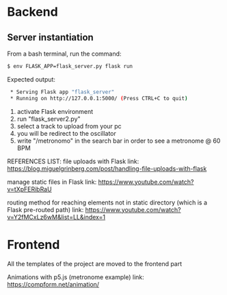 # Backend

## Server instantiation 

From a bash terminal, run the command:

```bash
$ env FLASK_APP=flask_server.py flask run
```

Expected output:

```bash
 * Serving Flask app "flask_server"
 * Running on http://127.0.0.1:5000/ (Press CTRL+C to quit)
 ```

 1) activate Flask environment
 2) run "flask_server2.py"
 3) select a track to upload from your pc
 4) you will be redirect to the oscillator
 5) write "/metronomo" in the search bar in order to see a metronome @ 60 BPM

REFERENCES LIST:
file uploads with Flask 
link: https://blog.miguelgrinberg.com/post/handling-file-uploads-with-flask

manage static files in Flask
link: https://www.youtube.com/watch?v=tXpFERibRaU

routing method for reaching elements not in static directory (which is a Flask pre-routed path)
link: https://www.youtube.com/watch?v=Y2fMCxLz6wM&list=LL&index=1


# Frontend
All the templates of the project are moved to the frontend part

Animations with p5.js (metronome example)
link: https://compform.net/animation/